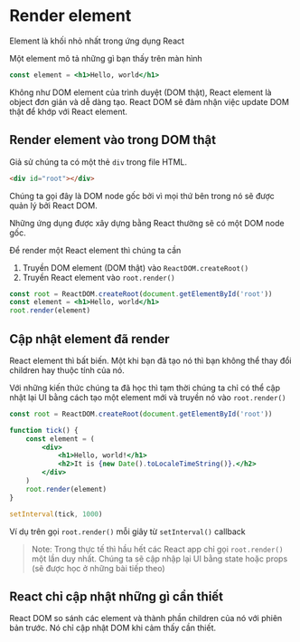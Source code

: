 # Render element

Element là khối nhỏ nhất trong ứng dụng React

Một element mô tả những gì bạn thấy trên màn hình

```jsx
const element = <h1>Hello, world</h1>
```

Không như DOM element của trình duyệt (DOM thật), React element là object đơn giản và dễ dàng tạo. React DOM sẽ đảm nhận việc update DOM thật để khớp với React element.

## Render element vào trong DOM thật
Giả sử chúng ta có một thẻ `div` trong file HTML.

```html
<div id="root"></div>
```

Chúng ta gọi đây là DOM node gốc bởi vì mọi thứ bên trong nó sẽ được quản lý bởi React DOM.

Những ứng dụng được xây dựng bằng React thường sẽ có một DOM node gốc.

Để render một React element thì chúng ta cần

1. Truyền DOM element (DOM thật) vào `ReactDOM.createRoot()`
2. Truyền React element vào `root.render()`


```jsx
const root = ReactDOM.createRoot(document.getElementById('root'))
const element = <h1>Hello, world</h1>
root.render(element)
```

## Cập nhật element đã render

React element thì bất biến. Một khi bạn đã tạo nó thì bạn không thể thay đổi children hay thuộc tính của nó.

Với những kiến thức chúng ta đã học thì tạm thời chúng ta chỉ có thể cập nhật lại UI bằng cách tạo một element mới và truyền nó vào `root.render()`

```jsx
const root = ReactDOM.createRoot(document.getElementById('root'))

function tick() {
    const element = (
        <div>
            <h1>Hello, world!</h1>
            <h2>It is {new Date().toLocaleTimeString()}.</h2>
        </div>
    )
    root.render(element)
}

setInterval(tick, 1000)
```

Ví dụ trên gọi `root.render()` mỗi giây từ `setInterval()` callback

> Note:
> Trong thực tế thì hầu hết các React app chỉ gọi `root.render()` một lần duy nhất. Chúng ta sẽ cập nhập lại UI bằng state hoặc props (sẽ được học ở những bài tiếp theo)

## React chỉ cập nhật những gì cần thiết

React DOM so sánh các element và thành phần children của nó với phiên bản trước. Nó chỉ cập nhật DOM khi cảm thấy cần thiết.
